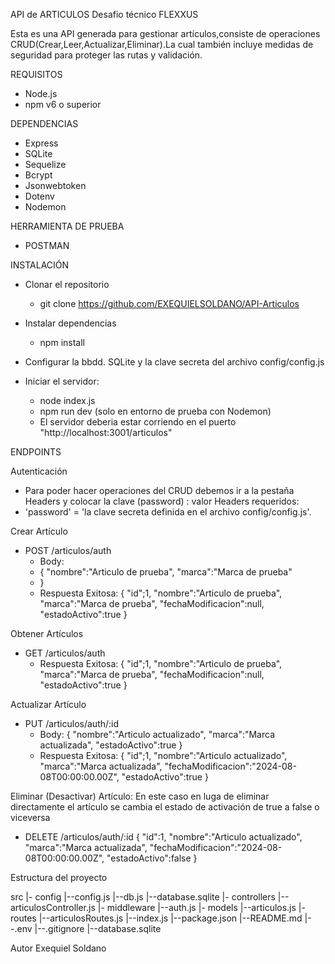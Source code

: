 API de ARTICULOS Desafio técnico FLEXXUS

Esta es una API generada para gestionar artículos,consiste de operaciones CRUD(Crear,Leer,Actualizar,Eliminar).La cual también incluye medidas de seguridad para proteger las rutas y validación.

REQUISITOS
 - Node.js
 - npm v6 o superior

DEPENDENCIAS
 - Express
 - SQLite
 - Sequelize  
 - Bcrypt
 - Jsonwebtoken
 - Dotenv
 - Nodemon
  
HERRAMIENTA DE PRUEBA
 - POSTMAN

INSTALACIÓN
 - Clonar el repositorio
   - git clone https://github.com/EXEQUIELSOLDANO/API-Articulos
    
 - Instalar dependencias
   - npm install
    
 - Configurar la bbdd. SQLite y la clave secreta del archivo config/config.js

 - Iniciar el servidor:
   - node index.js 
   - npm run dev (solo en entorno de prueba con Nodemon)
   - El servidor deberia estar corriendo en el puerto "http://localhost:3001/articulos"

ENDPOINTS

Autenticación
   - Para poder hacer operaciones del CRUD debemos ir a la pestaña Headers y colocar la clave (password) : valor
  Headers requeridos:
   - 'password' = 'la clave secreta definida en el archivo config/config.js'.
  
Crear Artículo
 - POST /articulos/auth
   - Body:
    - {
          "nombre":"Articulo de prueba",
          "marca":"Marca de prueba"
    - } 
   - Respuesta Exitosa:
      {
       "id";1,
       "nombre":"Articulo de prueba",
       "marca":"Marca de prueba",
       "fechaModificacion":null,
       "estadoActivo":true
      } 

Obtener Artículos
- GET /articulos/auth
  - Respuesta Exitosa:
      {
       "id";1,
       "nombre":"Articulo de prueba",
       "marca":"Marca de prueba",
       "fechaModificacion":null,
       "estadoActivo":true
      } 

Actualizar Artículo
- PUT /articulos/auth/:id
   - Body:
      {
        "nombre":"Articulo actualizado",
        "marca":"Marca actualizada",
        "estadoActivo":true
      } 
   - Respuesta Exitosa:
      {
        "id";1,
        "nombre":"Articulo actualizado",
        "marca":"Marca actualizada",
        "fechaModificacion":"2024-08-08T00:00:00.00Z",
        "estadoActivo":true
      }

Eliminar (Desactivar) Artículo:
 En este caso en luga de eliminar directamente el artículo se cambia el estado de activación de true a false o viceversa 
 - DELETE /articulos/auth/:id
   {
    "id":1,
    "nombre":"Articulo actualizado",
    "marca":"Marca actualizada",
    "fechaModificacion":"2024-08-08T00:00:00.00Z",
    "estadoActivo":false
   }

Estructura del proyecto

src
 |- config
       |--config.js
       |--db.js
       |--database.sqlite
 |- controllers
       |--articulosController.js
 |- middleware
       |--auth.js
 |- models
       |--articulos.js
 |- routes
       |--articulosRoutes.js
 |--index.js
 |--package.json
 |--README.md
 |--.env
 |--.gitignore
 |--database.sqlite

 Autor 
  Exequiel Soldano


